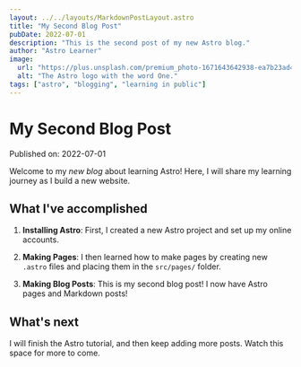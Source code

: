 ```yaml
---
layout: ../../layouts/MarkdownPostLayout.astro
title: "My Second Blog Post"
pubDate: 2022-07-01
description: "This is the second post of my new Astro blog."
author: "Astro Learner"
image:
  url: "https://plus.unsplash.com/premium_photo-1671643642938-ea7b23ad4d8f?ixlib=rb-4.0.3&ixid=MnwxMjA3fDB8MHxwaG90by1wYWdlfHx8fGVufDB8fHx8&auto=format&fit=crop&w=1170&q=80"
  alt: "The Astro logo with the word One."
tags: ["astro", "blogging", "learning in public"]
---
```


# My Second Blog Post

Published on: 2022-07-01

Welcome to my _new blog_ about learning Astro! Here, I will share my learning journey as I build a new website.

## What I've accomplished

1. **Installing Astro**: First, I created a new Astro project and set up my online accounts.

2. **Making Pages**: I then learned how to make pages by creating new `.astro` files and placing them in the `src/pages/` folder.

3. **Making Blog Posts**: This is my second blog post! I now have Astro pages and Markdown posts!

## What's next

I will finish the Astro tutorial, and then keep adding more posts. Watch this space for more to come.
